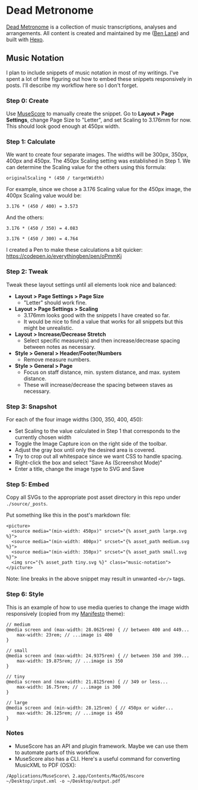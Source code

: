 # Dead Metronome

[Dead Metronome](http://deadmetronome.com) is a collection of music transcriptions, analyses and arrangements. All content is created and maintained by me ([Ben Lane](http://benlane.net)) and built with [Hexo](https://hexo.io).

## Music Notation

I plan to include snippets of music notation in most of my writings. I've spent a lot of time figuring out how to embed these snippets responsively in posts. I'll describe my workflow here so I don't forget.

### Step 0: Create

Use [MuseScore](https://musescore.org/en) to manually create the snippet. Go to **Layout > Page Settings**, change Page Size to "Letter", and set Scaling to 3.176mm for now. This should look good enough at 450px width.

### Step 1: Calculate

We want to create four separate images. The widths will be 300px, 350px, 400px and 450px. The 450px Scaling setting was established in Step 1. We can determine the Scaling value for the others using this formula:

`originalScaling * (450 / targetWidth)`

For example, since we chose a 3.176 Scaling value for the 450px image, the 400px Scaling value would be:

`3.176 * (450 / 400) = 3.573`

And the others:

`3.176 * (450 / 350) = 4.083`

`3.176 * (450 / 300) = 4.764`

I created a Pen to make these calculations a bit quicker: https://codepen.io/everythingben/pen/oPmmKj

### Step 2: Tweak

Tweak these layout settings until all elements look nice and balanced:

* **Layout > Page Settings > Page Size**
  * "Letter" should work fine.
* **Layout > Page Settings > Scaling**
  * 3.176mm looks good with the snippets I have created so far.
  * It would be nice to find a value that works for all snippets but this might be unrealistic.
* **Layout > Increase/Decrease Stretch**
  * Select specific measure(s) and then increase/decrease spacing between notes as necessary.
* **Style > General > Header/Footer/Numbers**
  * Remove measure numbers.
* **Style > General > Page**
  * Focus on staff distance, min. system distance, and max. system distance.
  * These will increase/decrease the spacing between staves as necessary.

### Step 3: Snapshot

For each of the four image widths (300, 350, 400, 450):

* Set Scaling to the value calculated in Step 1 that corresponds to the currently chosen width
* Toggle the Image Capture icon on the right side of the toolbar.
* Adjust the gray box until only the desired area is covered.
* Try to crop out all whitespace since we want CSS to handle spacing.
* Right-click the box and select "Save As (Screenshot Mode)"
* Enter a title, change the image type to SVG and Save

### Step 5: Embed

Copy all SVGs to the appropriate post asset directory in this repo under `./source/_posts`.

Put something like this in the post's markdown file:

```
<picture>
  <source media="(min-width: 450px)" srcset="{% asset_path large.svg %}">
  <source media="(min-width: 400px)" srcset="{% asset_path medium.svg %}">
  <source media="(min-width: 350px)" srcset="{% asset_path small.svg %}">
  <img src="{% asset_path tiny.svg %}" class="music-notation">
</picture>
```

Note: line breaks in the above snippet may result in unwanted `<br/>` tags.

### Step 6: Style

This is an example of how to use media queries to change the image width responsively (copied from my [Manifesto](https://github.com/everythingben/manifesto) theme):

```
// medium
@media screen and (max-width: 28.0625rem) { // between 400 and 449...
    max-width: 23rem; // ...image is 400
}

// small
@media screen and (max-width: 24.9375rem) { // between 350 and 399...
    max-width: 19.875rem; // ...image is 350
}

// tiny
@media screen and (max-width: 21.8125rem) { // 349 or less...
    max-width: 16.75rem; // ...image is 300
}

// large
@media screen and (min-width: 28.125rem) { // 450px or wider...
    max-width: 26.125rem; // ...image is 450
}
```

### Notes

* MuseScore has an API and plugin framework. Maybe we can use them to automate parts of this workflow.
* MuseScore also has a CLI. Here's a useful command for converting MusicXML to PDF (OSX):
```
/Applications/MuseScore\ 2.app/Contents/MacOS/mscore ~/Desktop/input.xml -o ~/Desktop/output.pdf
```